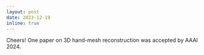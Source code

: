 ```yaml
---
layout: post
date: 2023-12-19
inline: true
---
```


Cheers! One paper on 3D hand-mesh reconstruction was accepted by AAAI 2024.